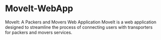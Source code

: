 # MoveIt-WebApp
MoveIt: A Packers and Movers Web Application     MoveIt is a web application designed to streamline the process of connecting users with transporters for packers and movers services.

